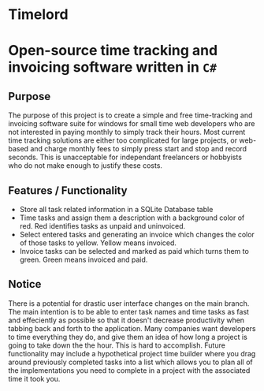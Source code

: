 # Timelord
# Open-source time tracking and invoicing software written in `C#`

## Purpose
The purpose of this project is to create a simple and free time-tracking and invoicing software suite for windows for small time web developers who are not interested in paying monthly to simply track their hours. Most current time tracking solutions are either too complicated for large projects, or web-based and charge monthly fees to simply press start and stop and record seconds. This is unacceptable for independant freelancers or hobbyists who do not make enough to justify these costs.

## Features / Functionality
* Store all task related information in a SQLite Database table
* Time tasks and assign them a description with a background color of red. Red identifies tasks as unpaid and uninvoiced.
* Select entered tasks and generating an invoice which changes the color of those tasks to yellow. Yellow means invoiced.
* Invoice tasks can be selected and marked as paid which turns them to green. Green means invoiced and paid.

## Notice
There is a potential for drastic user interface changes on the main branch. The main intention is to be able to enter task names and time tasks as fast and effeciently as possible so that it doesn't decrease productivity when tabbing back and forth to the application. Many companies want developers to time everything they do, and give them an idea of how long a project is going to take down the the hour. This is hard to accomplish. Future functionality may include a hypothetical project time builder where you drag around previously completed tasks into a list which allows you to plan all of the implementations you need to complete in a project with the associated time it took you.
